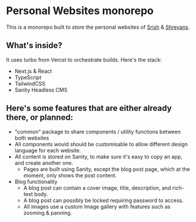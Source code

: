 # Personal Websites monorepo

This is a monorepo built to store the personal websites of [Srish](https://srish.me) & [Shreyans](https://shreyans.co).

## What's inside?

It uses turbo from Vercel to orchestrate builds. Here's the stack:

- Next.js & React
- TypeScript
- TailwindCSS
- Sanity Headless CMS

## Here's some features that are either already there, or planned:
- "common" package to share components / utility functions between both websites
- All components would should be customisable to allow different design language for each website.
- All content is stored on Sanity, to make sure it's easy to copy an app, and create another one.
  - Pages are built using Sanity, except the blog post page, which at the moment, only shows the post content.
- Blog functionality
  - A blog post can contain a cover image, title, description, and rich-text body.
  - A blog post can possibly be locked requiring password to access.
  - All images use a custom Image gallery with features such as zooming & panning.
